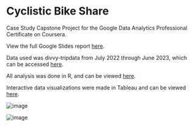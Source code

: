 # Cyclistic Bike Share
Case Study Capstone Project for the Google Data Analytics Professional Certificate on Coursera.

View the full Google Slides report [here](https://docs.google.com/presentation/d/1nLLyHId-9LhCE7nr9zlY94fZJBo74wbUhgJ4zWPrJwE/edit?usp=sharing).

Data used was divvy-tripdata from July 2022 through June 2023, which can be accessed [here](https://divvy-tripdata.s3.amazonaws.com/index.html).

All analysis was done in R, and can be viewed [here](https://github.com/bentrenguyen/cyclistic-bikeshare/blob/main/cyclistic.Rmd).

Interactive data visualizations were made in Tableau and can be viewed [here](https://public.tableau.com/app/profile/bentre.nguyen/viz/CyclisticBike-Share_16915286118570/Story1).

![image](https://github.com/bentrenguyen/cyclistic-bikeshare/assets/24417512/2b63ae89-7c7d-46fe-a978-71d3831ef005)

![image](https://github.com/bentrenguyen/cyclistic-bikeshare/assets/24417512/c9d026a9-36c0-4e0d-9d21-6f7a0c03d7dd)

